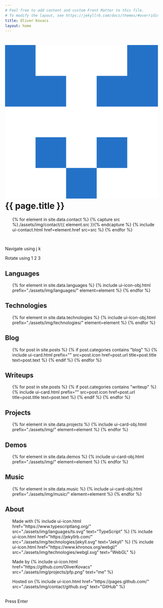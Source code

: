 ```yaml
---
# Feel free to add content and custom Front Matter to this file.
# To modify the layout, see https://jekyllrb.com/docs/themes/#overriding-theme-defaults
title: Oliver Kovacs
layout: home
---
```


<div class="page">
    <h1>
        <img alt="" id="pfp" src="assets/img/projects/pfp.png">
        {{ page.title }}
    </h1>
    <ul>
        {% for element in site.data.contact %}
            {% capture src %}./assets/img/contact/{{ element.src }}{% endcapture %}
            {% include ui-contact.html href=element.href src=src %}
        {% endfor %}
    </ul>
    <br>
    <p>Navigate using <span class="key">j</span> <span class="key">k</span></p>
    <p>Rotate using <span class="key">1</span> <span class="key">2</span> <span class="key">3</span></p>
    <h2>Languages</h2>
    <ul class="vert-list">
        {% for element in site.data.languages %}
            {% include ui-icon-obj.html prefix="./assets/img/languages/" element=element %}
        {% endfor %}
    </ul>
    <h2>Technologies</h2>
    <ul id="technology-list">
        {% for element in site.data.technologies %}
            {% include ui-icon-obj.html prefix="./assets/img/technologies/" element=element %}
        {% endfor %}
    </ul>
    <h2>Blog</h2>
    <ul class="vert-list">
        {% for post in site.posts %}
            {% if post.categories contains "blog" %}
                {% include ui-card.html prefix="" src=post.icon href=post.url title=post.title text=post.text %}
            {% endif %}
        {% endfor %}
    </ul>
    <h2>Writeups</h2>
    <ul class="vert-list">
        {% for post in site.posts %}
            {% if post.categories contains "writeup" %}
                {% include ui-card.html prefix="" src=post.icon href=post.url title=post.title text=post.text %}
            {% endif %}
        {% endfor %}
    </ul>
    <h2>Projects</h2>
    <ul class="vert-list">
        {% for element in site.data.projects %}
            {% include ui-card-obj.html prefix="./assets/img/" element=element %}
        {% endfor %}
    </ul>
    <h2>Demos</h2>
    <ul>
        {% for element in site.data.demos %}
            {% include ui-card-obj.html prefix="./assets/img/" element=element %}
        {% endfor %}
    </ul>
    <h2>Music</h2>
    <ul class="vert-list">
        {% for element in site.data.music %}
            {% include ui-card-obj.html prefix="./assets/img/music/" element=element %}
        {% endfor %}
    </ul>
    <h2>About</h2>
    <ul>
        Made with 
        {% include ui-icon.html href="https://www.typescriptlang.org/" src="./assets/img/languages/ts.svg" text="TypeScript" %}
        {% include ui-icon.html href="https://jekyllrb.com/" src="./assets/img/technologies/jekyll.svg" text="Jekyll" %}
        {% include ui-icon.html href="https://www.khronos.org/webgl/" src="./assets/img/technologies/webgl.svg" text="WebGL" %}
    </ul>
    <ul>
        Made by 
        {% include ui-icon.html href="https://github.com/OliverKovacs" src="./assets/img/projects/pfp.png" text="me" %}
    </ul>
    <ul>
        Hosted on 
        {% include ui-icon.html href="https://pages.github.com/" src="./assets/img/contact/github.svg" text="GitHub" %}
    </ul>
    <br>
    Press <span class="key">Enter</span>
    <br>
    <br>
    <br>
</div>
